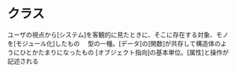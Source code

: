 # クラス
 ユーザの視点から[システム]を客観的に見たときに、そこに存在する対象、モノを[モジュール化]したもの
　型の一種。[データ]の[関数]が共存して構造体のようにひとかたまりになったもの
 [オブジェクト指向]の基本単位。[属性]と操作が記述される

